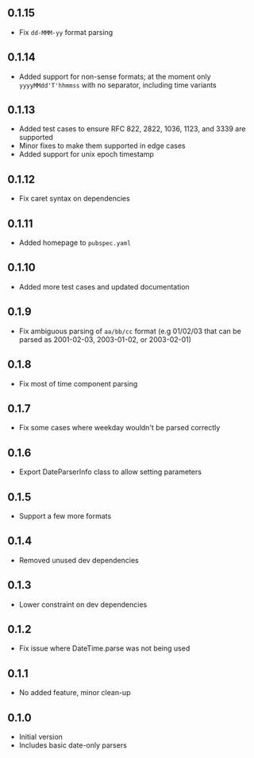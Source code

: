 
## 0.1.15

- Fix `dd-MMM-yy` format parsing

## 0.1.14

- Added support for non-sense formats; at the moment only `yyyyMMdd'T'hhmmss` with no separator, including time variants

## 0.1.13

- Added test cases to ensure RFC 822, 2822, 1036, 1123, and 3339 are supported
- Minor fixes to make them supported in edge cases
- Added support for unix epoch timestamp

## 0.1.12

- Fix caret syntax on dependencies

## 0.1.11

- Added homepage to `pubspec.yaml`

## 0.1.10

- Added more test cases and updated documentation

## 0.1.9

- Fix ambiguous parsing of `aa/bb/cc` format (e.g 01/02/03 that can be parsed as 2001-02-03, 2003-01-02, or 2003-02-01)

## 0.1.8

- Fix most of time component parsing

## 0.1.7

- Fix some cases where weekday wouldn't be parsed correctly

## 0.1.6

- Export DateParserInfo class to allow setting parameters

## 0.1.5

- Support a few more formats

## 0.1.4

- Removed unused dev dependencies

## 0.1.3

- Lower constraint on dev dependencies

## 0.1.2

- Fix issue where DateTime.parse was not being used

## 0.1.1

- No added feature, minor clean-up


## 0.1.0

- Initial version
- Includes basic date-only parsers
